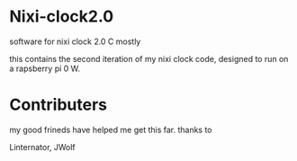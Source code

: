 # Nixi-clock2.0
software for nixi clock 2.0 C mostly

this contains the second iteration of my nixi clock code, designed to run on a rapsberry pi 0 W. 

# Contributers 
my good frineds have helped me get this far. thanks to 

Linternator,
JWolf
